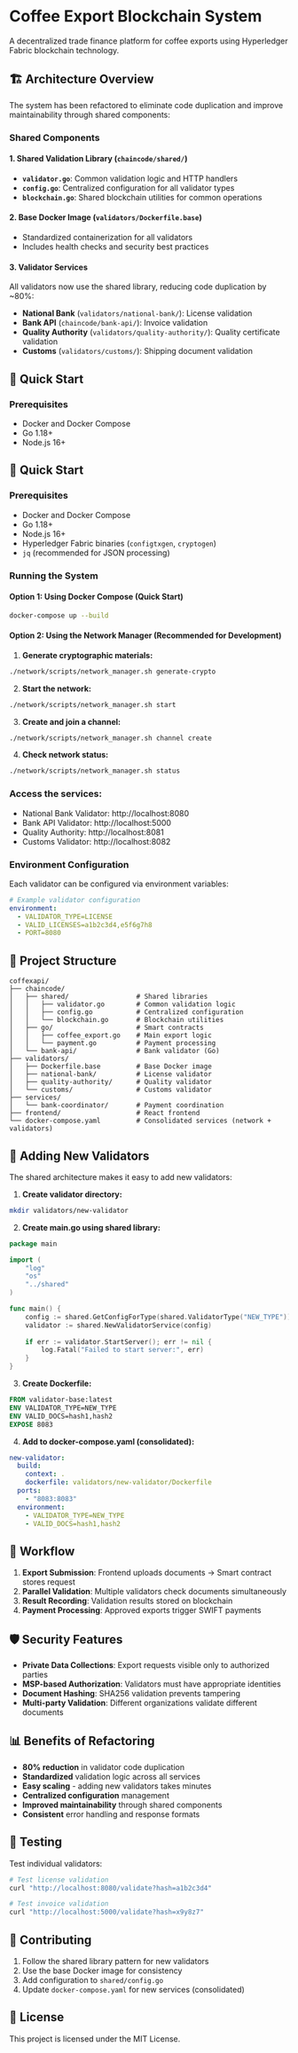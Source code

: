 # Coffee Export Blockchain System

A decentralized trade finance platform for coffee exports using Hyperledger Fabric blockchain technology.

## 🏗️ Architecture Overview

The system has been refactored to eliminate code duplication and improve maintainability through shared components:

### Shared Components

#### 1. **Shared Validation Library** (`chaincode/shared/`)
- **`validator.go`**: Common validation logic and HTTP handlers
- **`config.go`**: Centralized configuration for all validator types
- **`blockchain.go`**: Shared blockchain utilities for common operations

#### 2. **Base Docker Image** (`validators/Dockerfile.base`)
- Standardized containerization for all validators
- Includes health checks and security best practices

#### 3. **Validator Services**
All validators now use the shared library, reducing code duplication by ~80%:

- **National Bank** (`validators/national-bank/`): License validation
- **Bank API** (`chaincode/bank-api/`): Invoice validation  
- **Quality Authority** (`validators/quality-authority/`): Quality certificate validation
- **Customs** (`validators/customs/`): Shipping document validation

## 🚀 Quick Start

### Prerequisites
- Docker and Docker Compose
- Go 1.18+
- Node.js 16+

## 🚀 Quick Start

### Prerequisites
- Docker and Docker Compose
- Go 1.18+
- Node.js 16+
- Hyperledger Fabric binaries (`configtxgen`, `cryptogen`)
- `jq` (recommended for JSON processing)

### Running the System

#### Option 1: Using Docker Compose (Quick Start)
```bash
docker-compose up --build
```

#### Option 2: Using the Network Manager (Recommended for Development)

1. **Generate cryptographic materials:**
```bash
./network/scripts/network_manager.sh generate-crypto
```

2. **Start the network:**
```bash
./network/scripts/network_manager.sh start
```

3. **Create and join a channel:**
```bash
./network/scripts/network_manager.sh channel create
```

4. **Check network status:**
```bash
./network/scripts/network_manager.sh status
```

### Access the services:
- National Bank Validator: http://localhost:8080
- Bank API Validator: http://localhost:5000
- Quality Authority: http://localhost:8081
- Customs Validator: http://localhost:8082

### Environment Configuration

Each validator can be configured via environment variables:

```yaml
# Example validator configuration
environment:
  - VALIDATOR_TYPE=LICENSE
  - VALID_LICENSES=a1b2c3d4,e5f6g7h8
  - PORT=8080
```

## 📁 Project Structure

```
coffexapi/
├── chaincode/
│   ├── shared/                 # Shared libraries
│   │   ├── validator.go        # Common validation logic
│   │   ├── config.go           # Centralized configuration
│   │   └── blockchain.go       # Blockchain utilities
│   ├── go/                     # Smart contracts
│   │   ├── coffee_export.go    # Main export logic
│   │   └── payment.go          # Payment processing
│   └── bank-api/               # Bank validator (Go)
├── validators/
│   ├── Dockerfile.base         # Base Docker image
│   ├── national-bank/          # License validator
│   ├── quality-authority/      # Quality validator
│   └── customs/                # Customs validator
├── services/
│   └── bank-coordinator/       # Payment coordination
├── frontend/                   # React frontend
└── docker-compose.yaml         # Consolidated services (network + validators)
```

## 🔧 Adding New Validators

The shared architecture makes it easy to add new validators:

1. **Create validator directory:**
```bash
mkdir validators/new-validator
```

2. **Create main.go using shared library:**
```go
package main

import (
    "log"
    "os"
    "../shared"
)

func main() {
    config := shared.GetConfigForType(shared.ValidatorType("NEW_TYPE"))
    validator := shared.NewValidatorService(config)
    
    if err := validator.StartServer(); err != nil {
        log.Fatal("Failed to start server:", err)
    }
}
```

3. **Create Dockerfile:**
```dockerfile
FROM validator-base:latest
ENV VALIDATOR_TYPE=NEW_TYPE
ENV VALID_DOCS=hash1,hash2
EXPOSE 8083
```

4. **Add to docker-compose.yaml (consolidated):**
```yaml
new-validator:
  build:
    context: .
    dockerfile: validators/new-validator/Dockerfile
  ports:
    - "8083:8083"
  environment:
    - VALIDATOR_TYPE=NEW_TYPE
    - VALID_DOCS=hash1,hash2
```

## 🔄 Workflow

1. **Export Submission**: Frontend uploads documents → Smart contract stores request
2. **Parallel Validation**: Multiple validators check documents simultaneously
3. **Result Recording**: Validation results stored on blockchain
4. **Payment Processing**: Approved exports trigger SWIFT payments

## 🛡️ Security Features

- **Private Data Collections**: Export requests visible only to authorized parties
- **MSP-based Authorization**: Validators must have appropriate identities
- **Document Hashing**: SHA256 validation prevents tampering
- **Multi-party Validation**: Different organizations validate different documents

## 📊 Benefits of Refactoring

- **80% reduction** in validator code duplication
- **Standardized** validation logic across all services
- **Easy scaling** - adding new validators takes minutes
- **Centralized configuration** management
- **Improved maintainability** through shared components
- **Consistent** error handling and response formats

## 🧪 Testing

Test individual validators:
```bash
# Test license validation
curl "http://localhost:8080/validate?hash=a1b2c3d4"

# Test invoice validation  
curl "http://localhost:5000/validate?hash=x9y8z7"
```

## 🤝 Contributing

1. Follow the shared library pattern for new validators
2. Use the base Docker image for consistency
3. Add configuration to `shared/config.go`
4. Update `docker-compose.yaml` for new services (consolidated)

## 📝 License

This project is licensed under the MIT License.
